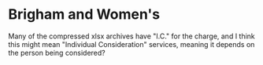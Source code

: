 # Brigham and Women's

Many of the compressed xlsx archives have "I.C." for the charge, and I think
this might mean "Individual Consideration" services, meaning it depends on
the person being considered?
